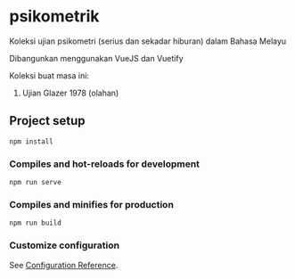 # psikometrik

Koleksi ujian psikometri (serius dan sekadar hiburan) dalam Bahasa Melayu

Dibangunkan menggunakan VueJS dan Vuetify

Koleksi buat masa ini:

1. Ujian Glazer 1978 (olahan)


## Project setup
```
npm install
```

### Compiles and hot-reloads for development
```
npm run serve
```

### Compiles and minifies for production
```
npm run build
```

### Customize configuration
See [Configuration Reference](https://cli.vuejs.org/config/).
